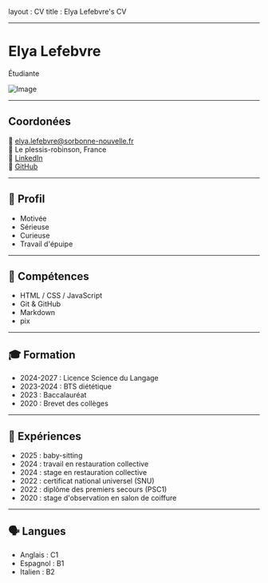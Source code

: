layout : CV
title : Elya Lefebvre's CV

---
# Elya Lefebvre
Étudiante

![Image](https://i.postimg.cc/zG07f2Tp/temp-Image-S3-YWKc.avif)

---
## Coordonées 

📧 elya.lefebvre@sorbonne-nouvelle.fr  
📍 Le plessis-robinson, France  
🔗 [LinkedIn](https://www.linkedin.com/in/elya-lefebvre-445ab52aa?utm_source=share&utm_campaign=share_via&utm_content=profile&utm_medium=ios_app)  
🔗 [GitHub](https://github.com/Elyalef/CV.git)

---

## 🎯 Profil

- Motivée 
- Sérieuse
- Curieuse
- Travail d'épuipe

---

## 🧠 Compétences

- HTML / CSS / JavaScript
- Git & GitHub
- Markdown
- pix

---

## 🎓 Formation
  
- 2024-2027 : Licence Science du Langage
- 2023-2024 : BTS diététique
- 2023 : Baccalauréat
- 2020 : Brevet des collèges

---

## 💼 Expériences

- 2025 : baby-sitting 
- 2024 : travail en restauration collective
- 2024 : stage en restauration collective
- 2022 : certificat national universel (SNU)
- 2022 : diplôme des premiers secours (PSC1)
- 2020 : stage d'observation en salon de coiffure

---

## 🗣️ Langues 

- Anglais : C1
- Espagnol : B1
- Italien : B2
